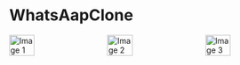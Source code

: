 # WhatsAapClone

<div style="display: flex; justify-content: space-between;">
    <img src="https://github.com/KhanMubashshirAzeem/WhatsAapClone/assets/123080070/f59fbc74-6b2d-46bb-86c3-427df8ef20eb" alt="Image 1" width="30%">
    <img src="https://github.com/KhanMubashshirAzeem/WhatsAapClone/assets/123080070/2aff5393-d7d0-4172-9d60-3a898f603ce9" alt="Image 2" width="30%">
    <img src="https://github.com/KhanMubashshirAzeem/WhatsAapClone/assets/123080070/fbdae386-b131-4394-bdfc-6ccdb5e87705" alt="Image 3" width="30%">
</div>
